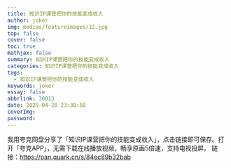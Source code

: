 ```yaml
---
title: 知识IP课营把你的技能变成收入
author: joker
img: medias/featureimages/12.jpg
top: false
cover: false
toc: true
mathjax: false
summary: 知识IP课营把你的技能变成收入
categories: 知识IP课营把你的技能变成收入
tags:
  - 知识IP课营把你的技能变成收入
keywords: joker
essay: false
abbrlink: 30013
date: 2025-04-20 23:38:50
coverImg:
password:
---
```


我用夸克网盘分享了「知识IP课营把你的技能变成收入」，点击链接即可保存。打开「夸克APP」，无需下载在线播放视频，畅享原画5倍速，支持电视投屏。
链接：https://pan.quark.cn/s/84ec89b32bab
